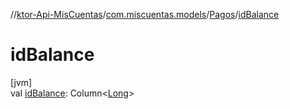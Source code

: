//[ktor-Api-MisCuentas](../../../index.md)/[com.miscuentas.models](../index.md)/[Pagos](index.md)/[idBalance](id-balance.md)

# idBalance

[jvm]\
val [idBalance](id-balance.md): Column&lt;[Long](https://kotlinlang.org/api/latest/jvm/stdlib/kotlin/-long/index.html)&gt;
